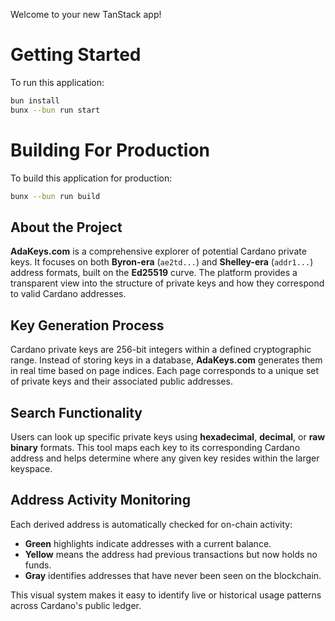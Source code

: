 Welcome to your new TanStack app!

# Getting Started

To run this application:

```bash
bun install
bunx --bun run start
```

# Building For Production

To build this application for production:

```bash
bunx --bun run build
```

## About the Project

**AdaKeys.com** is a comprehensive explorer of potential Cardano private keys. It focuses on both **Byron-era** (`ae2td...`) and **Shelley-era** (`addr1...`) address formats, built on the **Ed25519** curve. The platform provides a transparent view into the structure of private keys and how they correspond to valid Cardano addresses.

## Key Generation Process

Cardano private keys are 256-bit integers within a defined cryptographic range. Instead of storing keys in a database, **AdaKeys.com** generates them in real time based on page indices. Each page corresponds to a unique set of private keys and their associated public addresses.

## Search Functionality

Users can look up specific private keys using **hexadecimal**, **decimal**, or **raw binary** formats. This tool maps each key to its corresponding Cardano address and helps determine where any given key resides within the larger keyspace.

## Address Activity Monitoring

Each derived address is automatically checked for on-chain activity:

- **Green** highlights indicate addresses with a current balance.
- **Yellow** means the address had previous transactions but now holds no funds.
- **Gray** identifies addresses that have never been seen on the blockchain.

This visual system makes it easy to identify live or historical usage patterns across Cardano's public ledger.
